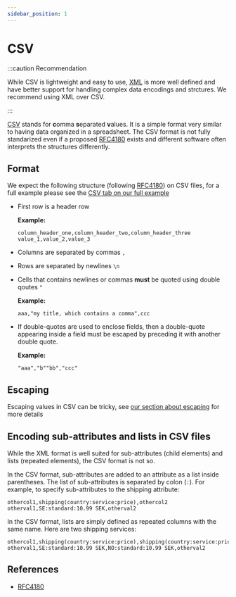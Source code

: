 ```yaml
---
sidebar_position: 1
---
```


# CSV

:::caution Recommendation

While CSV is lightweight and easy to use, [XML](xml.md) is more well defined and have better support for handling complex data encodings and strctures. We recommend using XML over CSV.

:::

[CSV](https://en.wikipedia.org/wiki/Comma-separated_values) stands for **c**omma **s**eparated **v**alues. It is a simple format very similar to having data organized in a spreadsheet. The CSV format is not fully standarized even if a proposed [RFC4180](https://datatracker.ietf.org/doc/html/rfc4180.html) exists and different software often interprets the structures differently.

## Format

We expect the following structure (following  [RFC4180](https://datatracker.ietf.org/doc/html/rfc4180.html)) on CSV files, for a full example please see the [CSV tab on our full example](/examples/offer/all.mdx)

- First row is a header row

   **Example:**
   ```csv
   column_header_one,column_header_two,column_header_three
   value_1,value_2,value_3
   ```

- Columns are separated by commas `,`
- Rows are separated by newlines `\n`
- Cells that contains newlines or commas **must** be quoted using double qoutes `"`
   
   **Example:**
   ```csv
   aaa,"my title, which contains a comma",ccc
   ```

- If double-quotes are used to enclose fields, then a double-quote appearing inside a field must be escaped by preceding it with another double quote.

   **Example:**
   ```csv
   "aaa","b""bb","ccc"
   ```

## Escaping

Escaping values in CSV can be tricky, see [our section about escaping](/advanced/escaping/escape-csv.md) for more details

## Encoding sub-attributes and lists in CSV files
While the XML format is well suited for sub-attributes (child elements) and lists (repeated elements), the CSV format is not so. 

In the CSV format, sub-attributes are added to an attribute as a list inside parentheses. The list of sub-attributes is separated by colon (`:`). For example, to specify sub-attributes to the shipping attribute:

```csv
othercol1,shipping(country:service:price),othercol2
otherval1,SE:standard:10.99 SEK,otherval2
```

In the CSV format, lists are simply defined as repeated columns with the same name. Here are two shipping services:

```csv
othercol1,shipping(country:service:price),shipping(country:service:price),othercol2
otherval1,SE:standard:10.99 SEK,NO:standard:10.99 SEK,otherval2
```

## References

- [RFC4180](https://datatracker.ietf.org/doc/html/rfc4180.html)